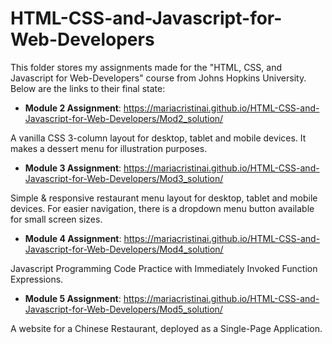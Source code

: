 # HTML-CSS-and-Javascript-for-Web-Developers

This folder stores my assignments made for the "HTML, CSS, and Javascript for Web-Developers" course from Johns Hopkins University.
Below are the links to their final state:

- **Module 2 Assignment**: https://mariacristinai.github.io/HTML-CSS-and-Javascript-for-Web-Developers/Mod2_solution/

A vanilla CSS 3-column layout for desktop, tablet and mobile devices. It makes a dessert menu for illustration purposes.

- **Module 3 Assignment**: https://mariacristinai.github.io/HTML-CSS-and-Javascript-for-Web-Developers/Mod3_solution/

Simple & responsive restaurant menu layout for desktop, tablet and mobile devices.
For easier navigation, there is a dropdown menu button available for small screen sizes.

- **Module 4 Assignment**: https://mariacristinai.github.io/HTML-CSS-and-Javascript-for-Web-Developers/Mod4_solution/

Javascript Programming Code Practice with Immediately Invoked Function Expressions.

- **Module 5 Assignment**: https://mariacristinai.github.io/HTML-CSS-and-Javascript-for-Web-Developers/Mod5_solution/

A website for a Chinese Restaurant, deployed as a Single-Page Application.
